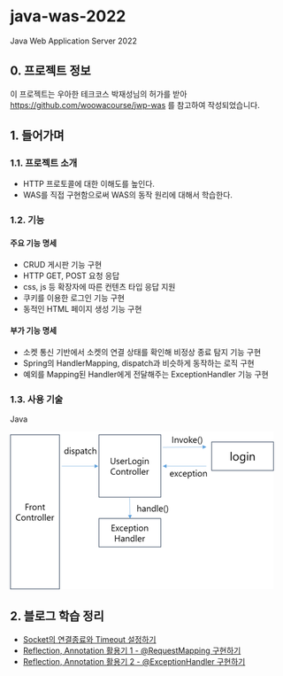 # java-was-2022
Java Web Application Server 2022


## 0. 프로젝트 정보 

이 프로젝트는 우아한 테크코스 박재성님의 허가를 받아 https://github.com/woowacourse/jwp-was 
를 참고하여 작성되었습니다.

## 1. 들어가며

### 1.1. 프로젝트 소개
- HTTP 프로토콜에 대한 이해도를 높인다.
- WAS를 직접 구현함으로써 WAS의 동작 원리에 대해서 학습한다.

### 1.2. 기능
#### 주요 기능 명세
- CRUD 게시판 기능 구현
- HTTP GET, POST 요청 응답
- css, js 등 확장자에 따른 컨텐츠 타입 응답 지원
- 쿠키를 이용한 로그인 기능 구현
- 동적인 HTML 페이지 생성 기능 구현

#### 부가 기능 명세
- 소켓 통신 기반에서 소켓의 연결 상태를 확인해 비정상 종료 탐지 기능 구현
- Spring의 HandlerMapping, dispatch과 비슷하게 동작하는 로직 구현
- 예외를 Mapping된 Handler에게 전달해주는 ExceptionHandler 기능 구현

### 1.3. 사용 기술
Java

![img.png](img.png)


## 2. 블로그 학습 정리

- [Socket의 연결종료와 Timeout 설정하기](https://porolog.tistory.com/38)
- [Reflection, Annotation 활용기 1 - @RequestMapping 구현하기](https://porolog.tistory.com/39)
- [Reflection, Annotation 활용기 2 - @ExceptionHandler 구현하기](https://porolog.tistory.com/40)
